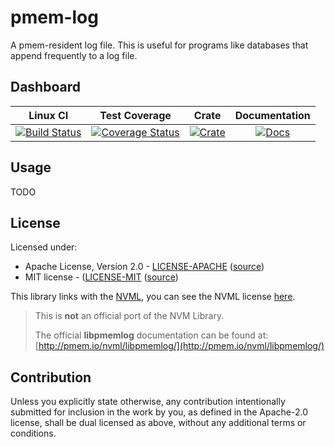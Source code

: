 # pmem-log

A pmem-resident log file.
This is useful for programs like databases that append frequently to a log file.

## Dashboard

| Linux CI | Test Coverage | Crate | Documentation |
|:--------:|:-------------:|:-----:|:-------------:|
| [![Build Status](https://travis-ci.org/icorderi/rust-pmem.svg?branch=master)](https://travis-ci.org/icorderi/rust-pmem) | [![Coverage Status](https://coveralls.io/repos/icorderi/rust-pmem/badge.svg?branch=master)](https://coveralls.io/r/icorderi/rust-pmem?branch=master) | [![Crate](http://meritbadge.herokuapp.com/pmem-log)](https://crates.io/crates/pmem-log) | [![Docs](https://img.shields.io/badge/docs-up--to--date-blue.svg)](https://icorderi.github.io/rust-pmem/pmem_log/)

## Usage

TODO

## License

Licensed under:

- Apache License, Version 2.0 - [LICENSE-APACHE](../LICENSE-APACHE) ([source](http://www.apache.org/licenses/LICENSE-2.0))
- MIT license - ([LICENSE-MIT](../LICENSE-MIT) ([source](http://opensource.org/licenses/MIT))

This library links with the [NVML](https://github.com/pmem/nvml), you can see the NVML license [here](https://github.com/pmem/nvml/blob/master/LICENSE).

> This is **not** an official port of the NVM Library.
>
> The official **libpmemlog** documentation can be found at: [http://pmem.io/nvml/libpmemlog/](http://pmem.io/nvml/libpmemlog/)

## Contribution

Unless you explicitly state otherwise, any contribution intentionally submitted
for inclusion in the work by you, as defined in the Apache-2.0 license, shall be dual licensed as above, without any
additional terms or conditions.
